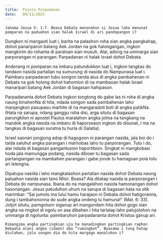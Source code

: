 ```yaml
---
title:  Pajolo Parpadanan
date:   09/11/2025
---
```


`Jahama Josua 5: 1-7. Boasa Debata manonahon si Josua laho manunat pomparan na paduahon sian halak Israel di ari pandopangon i?`

Dungkon ni mangaoti luat i, barita na palashon roha sian angka pangkahap, dohot panariparon batang Aek Jordan na gok halongangan, ingkon mangkirim do rohanta di paraloan sian musuh. Alai, adong na ummarga sian parporangan ni parangan: Parpadanan ni halak Israel dohot Debata.

Andorang ni pomparan na imbaru patundukkon luat i, ingkon tangkas do tandaon nasida partalian na sumurung di nasida do Nampunasa luat i. Paimbaru parpadanan tubu songon tanda alus di angka pambahenan ni Debata na gok holong dohot hahomion di na mambaoan halak Israel manaripari batang Aek Jordan di bagasan hahipason.

Parpadananta dohot Debata ingkon tongtong do gabe las ni roha di angka naung binahenNa di hita, ndada songon sada pambahenan laho manjangkon pasupasu marhite di na mangaradoti boti di angka patikNa. (Hata na sarupa, ndang ganggu roha disi, arga situtu di bagasan parungkilon ni apostel Paulus maralahon angka jolma na tangkang na mandok angka nasida na imbaru di haporseaon ingkon do disunat, i ma na tangkas di bagasan suratna tu huria di Galatia).

Israel saonari jongjong adop di hagogoon ni parangan nasida, jala boi do i taida saluhut angka parangan i marhobas laho tu parporangan. Tutu i do, alai ndada di bagasan pangantusion haportibion. Singkat ni mangkobasi hoda jala mamungga podang, nasida diboan tu bagasan sada partangiangan na mambahen parangan i gabe jonok tu hamagoan pola tolu ari lelengna.

Dipatupa nasida i laho mangkalashon partalian nasida dohot Debata naung paluahon nasida sian tano Misir. Boasa? Ala ditatap nasida ia parporangan i Debata do nampunasa. Ibana do na mangalehon nasida hamonangan dohot hasonangan. Jesus patuduhon uhum na sarupa di bagasan hata na otik marimbar: “Sai jumolo ma lului hamu harajaon ni Debata dohot hatigoranna, dung i tambahononna do sude angka ondeng tu hamuna!” (Mat. 6: 33). Jotjot situtu, parngoluon siganup ari mangondam hita dohot gogo sian angka na ringkot di ngolu on asa dibahen i hita tarlalap laho patujolohon na ummarga di ngolunta: paimbaruhon parpadananta dohot Kristus ganup ari.

`Rimangima angka partingkian uju ho manadingkon partingkian raphon Debaata alani angka (idaon) dao “rumingkot”. Boasama i tung hatop diulahon, jala songon dia do hita margogo manaluhon i?`